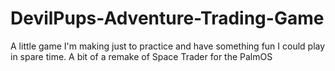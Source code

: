# DevilPups-Adventure-Trading-Game
A little game I'm making just to practice and have something fun I could play in spare time. A bit of a remake of Space Trader for the PalmOS
